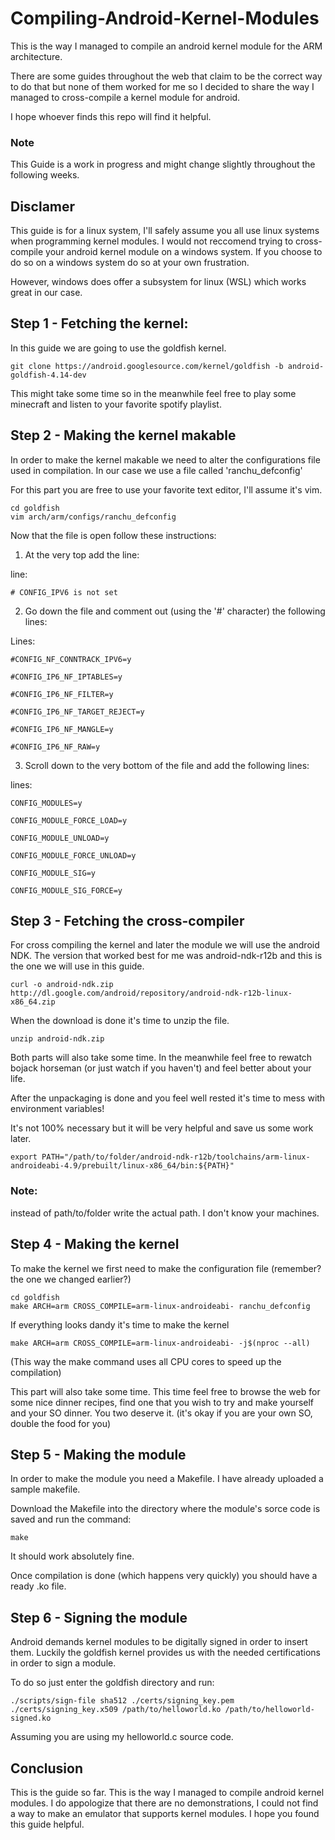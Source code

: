 # Compiling-Android-Kernel-Modules
This is the way I managed to compile an android kernel module for the ARM architecture.

There are some guides throughout the web that claim to be the correct way to do that but none of them worked for me so I decided to share the way I managed to cross-compile a kernel module for android.

I hope whoever finds this repo will find it helpful.

### Note
This Guide is a work in progress and might change slightly throughout the following weeks.

## Disclamer
This guide is for a linux system, I'll safely assume you all use linux systems when programming kernel modules.
I would not reccomend trying to cross-compile your android kernel module on a windows system.
If you choose to do so on a windows system do so at your own frustration.

However, windows does offer a subsystem for linux (WSL) which works great in our case.

## Step 1 - Fetching the kernel:
In this guide we are going to use the goldfish kernel.

    git clone https://android.googlesource.com/kernel/goldfish -b android-goldfish-4.14-dev

This might take some time so in the meanwhile feel free to play some minecraft and listen to your favorite spotify playlist.

## Step 2 - Making the kernel makable
In order to make the kernel makable we need to alter the configurations file used in compilation.
In our case we use a file called 'ranchu_defconfig'

For this part you are free to use your favorite text editor, I'll assume it's vim.

    cd goldfish
    vim arch/arm/configs/ranchu_defconfig

Now that the file is open follow these instructions:

1) At the very top add the line:

line:

    # CONFIG_IPV6 is not set
    

2) Go down the file and comment out (using the '#' character) the following lines:

Lines:
    
    #CONFIG_NF_CONNTRACK_IPV6=y
    
    #CONFIG_IP6_NF_IPTABLES=y
    
    #CONFIG_IP6_NF_FILTER=y
    
    #CONFIG_IP6_NF_TARGET_REJECT=y
    
    #CONFIG_IP6_NF_MANGLE=y
    
    #CONFIG_IP6_NF_RAW=y

3) Scroll down to the very bottom of the file and add the following lines:

lines:
    
    CONFIG_MODULES=y
    
    CONFIG_MODULE_FORCE_LOAD=y
    
    CONFIG_MODULE_UNLOAD=y
    
    CONFIG_MODULE_FORCE_UNLOAD=y
    
    CONFIG_MODULE_SIG=y
    
    CONFIG_MODULE_SIG_FORCE=y

## Step 3 - Fetching the cross-compiler
For cross compiling the kernel and later the module we will use the android NDK.
The version that worked best for me was android-ndk-r12b and this is the one we will use in this guide.


    curl -o android-ndk.zip http://dl.google.com/android/repository/android-ndk-r12b-linux-x86_64.zip


When the download is done it's time to unzip the file.

    unzip android-ndk.zip

Both parts will also take some time. 
In the meanwhile feel free to rewatch bojack horseman (or just watch if you haven't) and feel better about your life.

After the unpackaging is done and you feel well rested it's time to mess with environment variables! 

It's not 100% necessary but it will be very helpful and save us some work later.

    export PATH="/path/to/folder/android-ndk-r12b/toolchains/arm-linux-androideabi-4.9/prebuilt/linux-x86_64/bin:${PATH}"
    
### Note:
instead of path/to/folder write the actual path. I don't know your machines.

## Step 4 - Making the kernel
To make the kernel we first need to make the configuration file (remember? the one we changed earlier?)

    cd goldfish
    make ARCH=arm CROSS_COMPILE=arm-linux-androideabi- ranchu_defconfig
    
If everything looks dandy it's time to make the kernel

    make ARCH=arm CROSS_COMPILE=arm-linux-androideabi- -j$(nproc --all)

(This way the make command uses all CPU cores to speed up the compilation)

This part will also take some time.
This time feel free to browse the web for some nice dinner recipes, find one that you wish to try and make yourself and your SO dinner.
You two deserve it.
(it's okay if you are your own SO, double the food for you)

## Step 5 - Making the module
In order to make the module you need a Makefile.
I have already uploaded a sample makefile.

Download the Makefile into the directory where the module's sorce code is saved and run the command:
    
    make

It should work absolutely fine.

Once compilation is done (which happens very quickly) you should have a ready .ko file.


## Step 6 - Signing the module
Android demands kernel modules to be digitally signed in order to insert them.
Luckily the goldfish kernel provides us with the needed certifications in order to sign a module.

To do so just enter the goldfish directory and run:

    ./scripts/sign-file sha512 ./certs/signing_key.pem ./certs/signing_key.x509 /path/to/helloworld.ko /path/to/helloworld-signed.ko

Assuming you are using my helloworld.c source code.

## Conclusion
This is the guide so far. 
This is the way I managed to compile android kernel modules.
I do appologize that there are no demonstrations, I could not find a way to make an emulator that supports kernel modules.
I hope you found this guide helpful.

